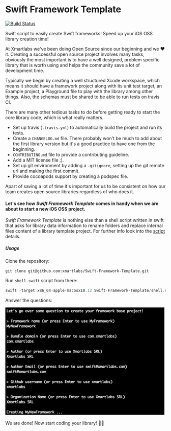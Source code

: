 # Swift Framework Template

[![Build Status](https://travis-ci.org/xmartlabs/Swift-Framework-Template.svg?branch=master)](https://travis-ci.org/xmartlabs/Swift-Framework-Template)

Swift script to easily create Swift frameworks! Speed up your iOS OSS library creation time!

At Xmartlabs we've been doing Open Source since our beginning and we ❤️ it. Creating a successful open source project involves many tasks, obviously the most important is to have a well designed, problem specific library that is worth using and helps the community save a lot of development time.

Typically we begin by creating a well structured Xcode workspace, which means it should have a framework project along with its unit test target, an Example project, a Playground file to play with the library among other things. Also, the schemas must be shared to be able to run tests on travis CI.

There are many other tedious tasks to do before getting ready to start the core library code, which is what really matters.
* Set up travis (`.travis.yml`) to automatically build the project and run its tests.
* Create a `CHANGELOG.md` file. There probably won't be much to add about the first library version but it's a good practice to have one from the beginning.
* `CONTRIBUTING.md` file to provide a contributing guideline.
* Add a MIT license file ;).
* Set up git environment by adding a `.gitignore`, setting up the git remote url and making the first commit.
* Provide cocoapods support by creating a podspec file.

Apart of saving a lot of time it's important for us to be consistent on how our team creates open source libraries regardless of who does it.


#### Let's see how *Swift Framework Template* comes in handy when we are about to start a new iOS OSS project.

*Swift Framework Template* is nothing else than a shell script written in swift that asks for library data information to rename folders and replace internal files content of a library template project. For further info look into the [script](shell.swift) details.

##### Usage

Clone the repository:

```shell
git clone git@github.com:xmartlabs/Swift-Framework-Template.git
```

Run `shell.swift` script from there:

```swift
swift -target x86_64-apple-macosx10.12 Swift-Framework-Template/shell.swift
```

Answer the questions:

<img src="readme-image.png" width="500"/>

We are done! Now start coding your library! 🍻🍻

